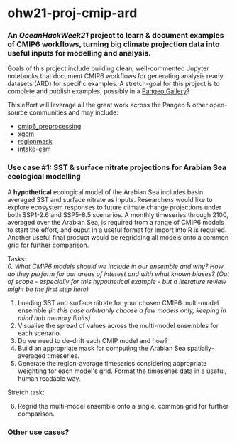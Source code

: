 # ohw21-proj-cmip-ard
### An *OceanHackWeek21* project to learn & document examples of CMIP6 workflows, turning big climate projection data into useful inputs for modelling and analysis.

Goals of this project include building clean, well-commented Jupyter notebooks that document CMIP6 workflows for generating analysis ready datasets (ARD) for specific examples.  A stretch-goal for this project is to complete and publish examples, possibly in a [Pangeo Gallery](https://gallery.pangeo.io/repos/pangeo-gallery/cmip6/index.html)?

This effort will leverage all the great work across the Pangeo & other open-source communities and may include:<br>
- [cmip6_preprocessing](https://cmip6-preprocessing.readthedocs.io/en/latest/)<br>
- [xgcm](https://xgcm.readthedocs.io/en/latest/)<br>
- [regionmask](https://regionmask.readthedocs.io/en/stable/)<br>
- [intake-esm](https://intake-esm.readthedocs.io/en/latest/)<br>

### Use case #1: SST & surface nitrate projections for Arabian Sea ecological modelling
A **hypothetical** ecological model of the Arabian Sea includes basin averaged SST and surface nitrate as inputs.  Researchers would like to explore ecosystem responses to future climate change projections under both SSP1-2.6 and SSP5-8.5 scenarios.  A monthly timeseries through 2100, averaged over the Arabian Sea, is required from a range of CMIP6 models to start the effort, and ouput in a useful format for import into R is required.  Another useful final product would be regridding all models onto a common grid for further comparison.

Tasks:<br>
*0. What CMIP6 models should we include in our ensemble and why? How do they perform for our areas of interest and with what known biases? (Out of scope - especially for this hypothetical example - but a literature review might be the first step here)*
1. Loading SST and surface nitrate for your chosen CMIP6 multi-model ensemble *(in this case arbitrarily choose a few models only, keeping in mind hub memory limits)*
2. Visualise the spread of values across the multi-model ensembles for each scenario.
3. Do we need to de-drift each CMIP model and how?
4. Build an appropriate mask for computing the Arabian Sea spatially-averaged timeseries.
5. Generate the region-average timeseries considering appropriate weighting for each model's grid. Format the timeseries data in a useful, human readable way.

Stretch task:

6. Regrid the multi-model ensemble onto a single, common grid for further comparison.


### Other use cases?


